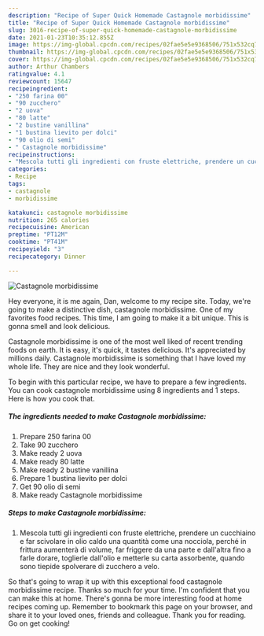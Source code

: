 ```yaml
---
description: "Recipe of Super Quick Homemade Castagnole morbidissime"
title: "Recipe of Super Quick Homemade Castagnole morbidissime"
slug: 3016-recipe-of-super-quick-homemade-castagnole-morbidissime
date: 2021-01-23T10:35:12.855Z
image: https://img-global.cpcdn.com/recipes/02fae5e5e9368506/751x532cq70/castagnole-morbidissime-recipe-main-photo.jpg
thumbnail: https://img-global.cpcdn.com/recipes/02fae5e5e9368506/751x532cq70/castagnole-morbidissime-recipe-main-photo.jpg
cover: https://img-global.cpcdn.com/recipes/02fae5e5e9368506/751x532cq70/castagnole-morbidissime-recipe-main-photo.jpg
author: Arthur Chambers
ratingvalue: 4.1
reviewcount: 15647
recipeingredient:
- "250 farina 00"
- "90 zucchero"
- "2 uova"
- "80 latte"
- "2 bustine vanillina"
- "1 bustina lievito per dolci"
- "90 olio di semi"
- " Castagnole morbidissime"
recipeinstructions:
- "Mescola tutti gli ingredienti con fruste elettriche, prendere un cucchiaino e far scivolare in olio caldo una quantità come una nocciola, perché in frittura aumenterà di volume, far friggere da una parte e dall&#39;altra fino a farle dorare, toglierle dall&#39;olio e metterle su carta assorbente, quando sono tiepide spolverare di zucchero a velo."
categories:
- Recipe
tags:
- castagnole
- morbidissime

katakunci: castagnole morbidissime 
nutrition: 265 calories
recipecuisine: American
preptime: "PT12M"
cooktime: "PT41M"
recipeyield: "3"
recipecategory: Dinner

---
```



![Castagnole morbidissime](https://img-global.cpcdn.com/recipes/02fae5e5e9368506/751x532cq70/castagnole-morbidissime-recipe-main-photo.jpg)

Hey everyone, it is me again, Dan, welcome to my recipe site. Today, we're going to make a distinctive dish, castagnole morbidissime. One of my favorites food recipes. This time, I am going to make it a bit unique. This is gonna smell and look delicious.



Castagnole morbidissime is one of the most well liked of recent trending foods on earth. It is easy, it's quick, it tastes delicious. It's appreciated by millions daily. Castagnole morbidissime is something that I have loved my whole life. They are nice and they look wonderful.


To begin with this particular recipe, we have to prepare a few ingredients. You can cook castagnole morbidissime using 8 ingredients and 1 steps. Here is how you cook that.

<!--inarticleads1-->

##### The ingredients needed to make Castagnole morbidissime:

1. Prepare 250 farina 00
1. Take 90 zucchero
1. Make ready 2 uova
1. Make ready 80 latte
1. Make ready 2 bustine vanillina
1. Prepare 1 bustina lievito per dolci
1. Get 90 olio di semi
1. Make ready  Castagnole morbidissime




<!--inarticleads2-->

##### Steps to make Castagnole morbidissime:

1. Mescola tutti gli ingredienti con fruste elettriche, prendere un cucchiaino e far scivolare in olio caldo una quantità come una nocciola, perché in frittura aumenterà di volume, far friggere da una parte e dall&#39;altra fino a farle dorare, toglierle dall&#39;olio e metterle su carta assorbente, quando sono tiepide spolverare di zucchero a velo.




So that's going to wrap it up with this exceptional food castagnole morbidissime recipe. Thanks so much for your time. I'm confident that you can make this at home. There's gonna be more interesting food at home recipes coming up. Remember to bookmark this page on your browser, and share it to your loved ones, friends and colleague. Thank you for reading. Go on get cooking!
